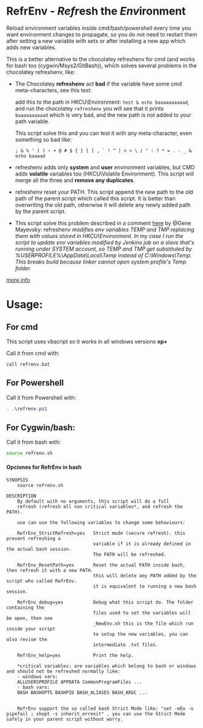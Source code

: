 # RefrEnv - *Refr*esh the *Env*ironment
Reload environment variables inside cmd/bash/powershell every time you want environment changes to propagate, so you do not need to restart them after setting a new variable with setx or after installing a new app which adds new variables.

This is a better alternative to the chocolatey refreshenv for cmd (and works for bash too (cygwin/Msys2/GitBash)), which solves several problems in the chocolatey refreshenv, like:
 - The Chocolatey **refreshenv** act **bad** if the variable have some
   cmd meta-characters, see this test:
   
   add this to the path in HKCU\Environment: `test & echo baaaaaaaaaad`,
   and run the chocolatey `refreshenv` you will see that it prints
   `baaaaaaaaaad` which is very bad, and the new path is not added to
   your path variable.
   
   This script solve this and you can test it with any meta-character, even something so bad like: 
   ```
   ; & % ' ( ) ~ + @ # $ { } [ ] , ` ! ^ | > < \ / " : ? * = . - _ & echo baaaad
   ```
 - refreshenv adds only **system** and **user**
   environment variables, but CMD adds **volatile** variables too
   (HKCU\Volatile Environment). This script will merge all the three and
   **remove any duplicates**.

 - refreshenv reset your PATH. This script append the new path to the
   old path of the parent script which called this script. It is better
   than overwriting the old path, otherwise it will delete any newly
   added path by the parent script.

 - This script solve this problem described in a comment [here][1] by @Gene Mayevsky: refreshenv *modifies env variables TEMP and TMP replacing
   them with values stored in HKCU\Environment. In my case I run the
   script to update env variables modified by Jenkins job on a slave
   that's running under SYSTEM account, so TEMP and TMP get substituted
   by %USERPROFILE%\AppData\Local\Temp instead of C:\Windows\Temp. This
   breaks build because linker cannot open system profile's Temp folder.*

[more info][2]

# Usage:
## For cmd
This script uses vbscript so it works in all windows versions **xp+**

Call it from cmd with: 
```batch
call refrenv.bat
```

## For Powershell
Call it from Powershell with:
```powershell
. .\refrenv.ps1
```

## For Cygwin/bash:
Call it from bash with: 
```bash
source refrenv.sh
```
#### Opciones for RefrEnv in bash 
```
SYNOPSIS
    source refrenv.sh
    
DESCRIPTION
    By default with no arguments, this script will do a full 
    refresh (refresh all non critical variables*, and refresh the PATH).

    use can use the following variables to change some behaviours:
    
    RefrEnv_StrictRefresh=yes   Strict mode (secure refresh). this prevent refreshing a
                                variable if it is already defined in the actual bash session. 
                                The PATH will be refreshed.
                                
    RefrEnv_ResetPath=yes       Reset the actual PATH inside bash, then refresh it with a new PATH.
                                this will delete any PATH added by the script who called RefrEnv. 
                                it is equivalent to running a new bash session.

    RefrEnv_debug=yes           Debug what this script do. The folder containing the 
                                files used to set the variables will be open, then see 
                                _NewEnv.sh this is the file which run inside your script
                                to setup the new variables, you can also revise the 
                                intermediate .txt files.
                              
    RefrEnv_help=yes            Print the help.

    *critical variables: are variables which belong to bash or windows and should not be refreshed normally like:
    - windows vars:
    ALLUSERSPROFILE APPDATA CommonProgramFiles ...
    - bash vars:
    BASH BASHOPTS BASHPID BASH_ALIASES BASH_ARGC ...
    
    
    RefrEnv support the so called bash Strict Mode like: "set -eEu -o pipefail ; shopt -s inherit_errexit" , you can use the Strict Mode safely in your parent script without worry.

```
 


  [1]: https://stackoverflow.com/questions/171588/is-there-a-command-to-refresh-environment-variables-from-the-command-prompt-in-w
  [2]: https://stackoverflow.com/questions/171588/is-there-a-command-to-refresh-environment-variables-from-the-command-prompt-in-w

